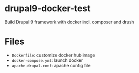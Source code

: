 # drupal9-docker-test
Build Drupal 9 framework with docker incl. composer and drush

# Files
* `Dockerfile`: customize docker hub image
* `docker-compose.yml`: launch docker 
* `apache-drupal.conf`: apache config file
